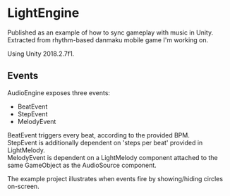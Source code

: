 # LightEngine

Published as an example of how to sync gameplay with music in Unity. Extracted from rhythm-based danmaku mobile game I'm working on.

Using Unity 2018.2.7f1.

## Events

AudioEngine exposes three events:
- BeatEvent
- StepEvent
- MelodyEvent

BeatEvent triggers every beat, according to the provided BPM.  
StepEvent is additionally dependent on 'steps per beat' provided in LightMelody.  
MelodyEvent is dependent on a LightMelody component attached to the same GameObject as the AudioSource component.

The example project illustrates when events fire by showing/hiding circles on-screen.

